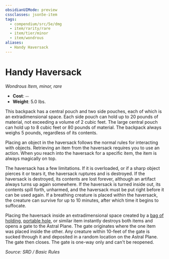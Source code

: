 ```yaml
---
obsidianUIMode: preview
cssclasses: json5e-item
tags:
  - compendium/src/5e/dmg
  - item/rarity/rare
  - item/tier/minor
  - item/wondrous
aliases:
  - Handy Haversack
---
```

# Handy Haversack
*Wondrous Item, minor, rare*  

- **Cost**: ⏤
- **Weight**: 5.0 lbs.

This backpack has a central pouch and two side pouches, each of which is an extradimensional space. Each side pouch can hold up to 20 pounds of material, not exceeding a volume of 2 cubic feet. The large central pouch can hold up to 8 cubic feet or 80 pounds of material. The backpack always weighs 5 pounds, regardless of its contents.

Placing an object in the haversack follows the normal rules for interacting with objects. Retrieving an item from the haversack requires you to use an action. When you reach into the haversack for a specific item, the item is always magically on top.

The haversack has a few limitations. If it is overloaded, or if a sharp object pierces it or tears it, the haversack ruptures and is destroyed. If the haversack is destroyed, its contents are lost forever, although an artifact always turns up again somewhere. If the haversack is turned inside out, its contents spill forth, unharmed, and the haversack must be put right before it can be used again. If a breathing creature is placed within the haversack, the creature can survive for up to 10 minutes, after which time it begins to suffocate.

Placing the haversack inside an extradimensional space created by a [bag of holding](compendium/items/bag-of-holding.md), [portable hole](compendium/items/portable-hole.md), or similar item instantly destroys both items and opens a gate to the Astral Plane. The gate originates where the one item was placed inside the other. Any creature within 10-feet of the gate is sucked through it and deposited in a random location on the Astral Plane. The gate then closes. The gate is one-way only and can't be reopened.

*Source: SRD / Basic Rules*